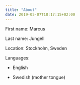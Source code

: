 ```yaml
---
title: "About"
date: 2019-05-07T18:17:15+02:00
---
```

First name: Marcus

Last name: Jungell

Location: Stockholm, Sweden

Languages:

* English

* Swedish (mother tongue)
